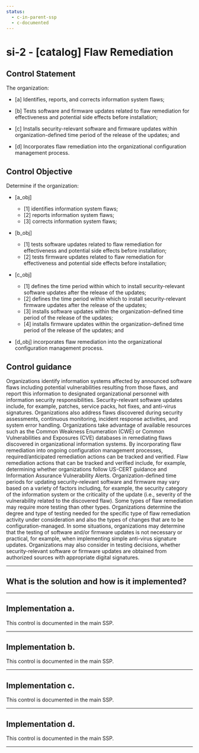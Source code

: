 ```yaml
---
status:
  - c-in-parent-ssp
  - c-documented
---
```


# si-2 - \[catalog\] Flaw Remediation

## Control Statement

The organization:

- \[a\] Identifies, reports, and corrects information system flaws;

- \[b\] Tests software and firmware updates related to flaw remediation for effectiveness and potential side effects before installation;

- \[c\] Installs security-relevant software and firmware updates within organization-defined time period of the release of the updates; and

- \[d\] Incorporates flaw remediation into the organizational configuration management process.

## Control Objective

Determine if the organization:

- \[a_obj\]

  - \[1\] identifies information system flaws;
  - \[2\] reports information system flaws;
  - \[3\] corrects information system flaws;

- \[b_obj\]

  - \[1\] tests software updates related to flaw remediation for effectiveness and potential side effects before installation;
  - \[2\] tests firmware updates related to flaw remediation for effectiveness and potential side effects before installation;

- \[c_obj\]

  - \[1\] defines the time period within which to install security-relevant software updates after the release of the updates;
  - \[2\] defines the time period within which to install security-relevant firmware updates after the release of the updates;
  - \[3\] installs software updates within the organization-defined time period of the release of the updates;
  - \[4\] installs firmware updates within the organization-defined time period of the release of the updates; and

- \[d_obj\] incorporates flaw remediation into the organizational configuration management process.

## Control guidance

Organizations identify information systems affected by announced software flaws including potential vulnerabilities resulting from those flaws, and report this information to designated organizational personnel with information security responsibilities. Security-relevant software updates include, for example, patches, service packs, hot fixes, and anti-virus signatures. Organizations also address flaws discovered during security assessments, continuous monitoring, incident response activities, and system error handling. Organizations take advantage of available resources such as the Common Weakness Enumeration (CWE) or Common Vulnerabilities and Exposures (CVE) databases in remediating flaws discovered in organizational information systems. By incorporating flaw remediation into ongoing configuration management processes, required/anticipated remediation actions can be tracked and verified. Flaw remediation actions that can be tracked and verified include, for example, determining whether organizations follow US-CERT guidance and Information Assurance Vulnerability Alerts. Organization-defined time periods for updating security-relevant software and firmware may vary based on a variety of factors including, for example, the security category of the information system or the criticality of the update (i.e., severity of the vulnerability related to the discovered flaw). Some types of flaw remediation may require more testing than other types. Organizations determine the degree and type of testing needed for the specific type of flaw remediation activity under consideration and also the types of changes that are to be configuration-managed. In some situations, organizations may determine that the testing of software and/or firmware updates is not necessary or practical, for example, when implementing simple anti-virus signature updates. Organizations may also consider in testing decisions, whether security-relevant software or firmware updates are obtained from authorized sources with appropriate digital signatures.

______________________________________________________________________

## What is the solution and how is it implemented?

<!-- Please leave this section blank and enter implementation details in the parts below. -->

______________________________________________________________________

## Implementation a.

This control is documented in the main SSP.

______________________________________________________________________

## Implementation b.

This control is documented in the main SSP.

______________________________________________________________________

## Implementation c.

This control is documented in the main SSP.

______________________________________________________________________

## Implementation d.

This control is documented in the main SSP.

______________________________________________________________________
